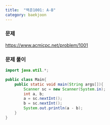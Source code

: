 ```yaml
---
title:  "백준1001: A-B"
category: baekjoon
---
```




### 문제

https://www.acmicpc.net/problem/1001



### 문제 풀이

```java
import java.util.*;

public class Main{
	public static void main(String args[]){
		Scanner sc = new Scanner(System.in);
		int a, b;
		a = sc.nextInt();
		b = sc.nextInt();
		System.out.println(a - b);
	}
}
```
